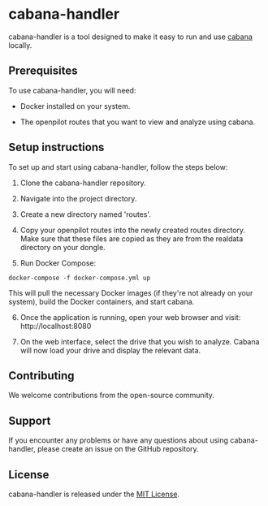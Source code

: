 # cabana-handler

cabana-handler is a tool designed to make it easy to run and use [cabana](https://github.com/commaai/cabana) locally. 

## Prerequisites

To use cabana-handler, you will need:

- Docker installed on your system.

- The openpilot routes that you want to view and analyze using cabana.

## Setup instructions

To set up and start using cabana-handler, follow the steps below:

1. Clone the cabana-handler repository.


2. Navigate into the project directory.

3. Create a new directory named 'routes'.


4. Copy your openpilot routes into the newly created routes directory. Make sure that these files are copied as they are from the realdata directory on your dongle.

5. Run Docker Compose:

`docker-compose -f docker-compose.yml up`


This will pull the necessary Docker images (if they're not already on your system), build the Docker containers, and start cabana.

6. Once the application is running, open your web browser and visit: http://localhost:8080

7. On the web interface, select the drive that you wish to analyze. Cabana will now load your drive and display the relevant data.

## Contributing

We welcome contributions from the open-source community. 

## Support

If you encounter any problems or have any questions about using cabana-handler, please create an issue on the GitHub repository.

## License

cabana-handler is released under the [MIT License](https://opensource.org/licenses/MIT).
